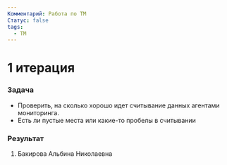 ```yaml
---
Комментарий: Работа по ТМ
Статус: false
tags:
  - TM
---
```

# 1 итерация
### Задача 
 - Проверить, на сколько хорошо идет считывание данных агентами мониторинга.
 - Есть ли пустые места или какие-то пробелы в считывании

### Результат
1. Бакирова Альбина Николаевна